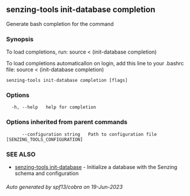 ## senzing-tools init-database completion

Generate bash completion for the command

### Synopsis

To load completions, run:
source < (init-database completion)

To load completions automaticallon on login, add this line to your .bashrc file:
source < (init-database completion)


```
senzing-tools init-database completion [flags]
```

### Options

```
  -h, --help   help for completion
```

### Options inherited from parent commands

```
      --configuration string   Path to configuration file [SENZING_TOOLS_CONFIGURATION]
```

### SEE ALSO

* [senzing-tools init-database](senzing-tools_init-database.md)	 - Initialize a database with the Senzing schema and configuration

###### Auto generated by spf13/cobra on 19-Jun-2023
